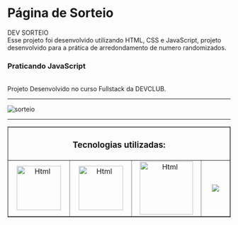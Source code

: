 <h1> Página de Sorteio</h1>
DEV SORTEIO <br>
Esse projeto foi desenvolvido utilizando HTML, CSS e JavaScript, projeto desenvolvido para a prática de arredondamento de numero randomizados.
<br> <h3>Praticando JavaScript</h3><br>
Projeto Desenvolvido no curso Fullstack da DEVCLUB.
<hr>

![sorteio](https://github.com/RicardoAlexandrejs/dev-Sorteio/assets/158041416/163ee1c9-2b20-48a4-ad26-5e85665d1b82)

<hr>

<table border="1" align-"center">
        <tr align="center">
            <td colspan="4">
                <h3> Tecnologias utilizadas:</h3>
            </td>
        </tr>
        <tr align="center">
            <td width="300px"> <img src="https://mir-s3-cdn-cf.behance.net/project_modules/disp/07f72c191220227.65c7a120deb24.png"
                    alt="Html" width="100px"> </td>
            <td width="300px">
                <img src="https://mir-s3-cdn-cf.behance.net/project_modules/disp/155819191220227.65c7a120df32b.png"
                    alt="Html" width="100px">
            </td>
            <td width="300px">
                <img src="https://mir-s3-cdn-cf.behance.net/project_modules/disp/0a404f191220227.65c7a120e08b4.png" alt="Html" width="120px">
            </td>
            <td width="300px">
                <a href="https://www.linkedin.com/in/ricardoalexandrejs/">
                    <img src="https://img.shields.io/badge/LinkedIn-0077B5?style=for-the-badge&logo=linkedin&logoColor=white"></a>
            </td>
        </tr>
    </table>

